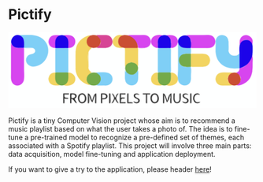 # Pictify

![](logo.png)

Pictify is a tiny Computer Vision project whose aim is to recommend a music playlist based on what the user takes a photo of. The idea is to fine-tune a pre-trained model to recognize a pre-defined set of themes, each associated with a Spotify playlist. This project will involve three main parts: data acquisition, model fine-tuning and application deployment.

If you want to give a try to the application, please header [here](https://pictify.louisguichard.fr/)!

